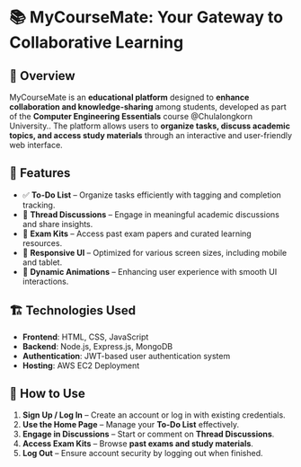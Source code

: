 # 📚 MyCourseMate: Your Gateway to Collaborative Learning

## 📌 Overview
MyCourseMate is an **educational platform** designed to **enhance collaboration and knowledge-sharing** among students,  developed as part of the **Computer Engineering Essentials** course @Chulalongkorn University.. The platform allows users to **organize tasks, discuss academic topics, and access study materials** through an interactive and user-friendly web interface.

## 🎯 Features
- ✅ **To-Do List** – Organize tasks efficiently with tagging and completion tracking.
- 💬 **Thread Discussions** – Engage in meaningful academic discussions and share insights.
- 📂 **Exam Kits** – Access past exam papers and curated learning resources.
- 🔄 **Responsive UI** – Optimized for various screen sizes, including mobile and tablet.
- 🎨 **Dynamic Animations** – Enhancing user experience with smooth UI interactions.

## 🏗️ Technologies Used
- **Frontend**: HTML, CSS, JavaScript
- **Backend**: Node.js, Express.js, MongoDB
- **Authentication**: JWT-based user authentication system
- **Hosting**: AWS EC2 Deployment

## 🚀 How to Use
1. **Sign Up / Log In** – Create an account or log in with existing credentials.
2. **Use the Home Page** – Manage your **To-Do List** effectively.
3. **Engage in Discussions** – Start or comment on **Thread Discussions**.
4. **Access Exam Kits** – Browse **past exams and study materials**.
5. **Log Out** – Ensure account security by logging out when finished.

